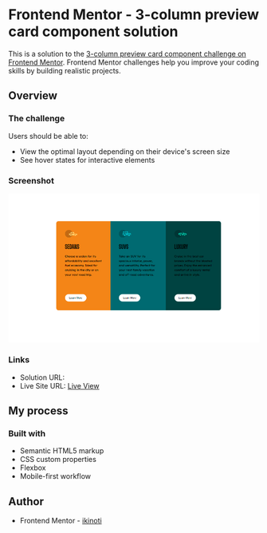 # Frontend Mentor - 3-column preview card component solution

This is a solution to the [3-column preview card component challenge on Frontend Mentor](https://www.frontendmentor.io/challenges/3column-preview-card-component-pH92eAR2-). Frontend Mentor challenges help you improve your coding skills by building realistic projects.

## Overview

### The challenge

Users should be able to:

- View the optimal layout depending on their device's screen size
- See hover states for interactive elements

### Screenshot

![](images/col.png)

### Links

- Solution URL: [](https://github.com/ikinoti/3-column-preview-card.git)
- Live Site URL: [Live View](https://ikinoti.github.io/3-column-preview-card/)

## My process

### Built with

- Semantic HTML5 markup
- CSS custom properties
- Flexbox
- Mobile-first workflow

## Author

- Frontend Mentor - [ikinoti](https://www.frontendmentor.io/profile/ikinoti)
